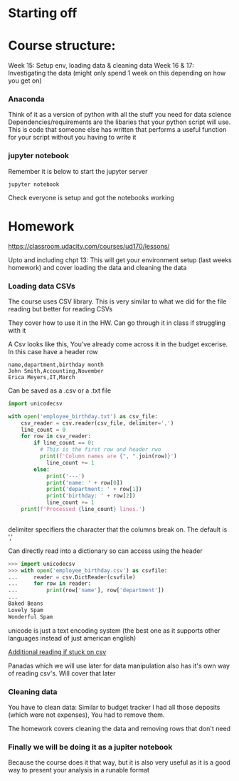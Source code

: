 # Starting off

# Course structure:
Week 15: Setup env, loading data & cleaning data
Week 16 & 17: Investigating the data (might only spend 1 week on this depending on how you get on)


### Anaconda
Think of it as a version of python with all the stuff you need for data science
Dependencies/requirements are the libaries that your python script will use. This is code that someone else has written that performs a useful function for your script without you having to write it

### jupyter notebook
Remember it is below to start the jupyter server
```
jupyter notebook
```

Check everyone is setup and got the notebooks working


# Homework
https://classroom.udacity.com/courses/ud170/lessons/

Upto and including chpt 13:
This will get your environment setup (last weeks homework) and cover loading the data and cleaning the data

### Loading data CSVs
The course uses CSV library. This is very similar to what we did for the file reading but better for reading CSVs

They cover how to use it in the HW. Can go through it in class if struggling with it

A Csv looks like this, You've already come across it in the budget excerise. In this case have a header row
```csv
name,department,birthday month
John Smith,Accounting,November
Erica Meyers,IT,March
```
Can be saved as a .csv or a .txt file

```python
import unicodecsv

with open('employee_birthday.txt') as csv_file:
    csv_reader = csv.reader(csv_file, delimiter=',')
    line_count = 0
    for row in csv_reader:
        if line_count == 0:
          # This is the first row and header rwo
          print(f'Column names are {", ".join(row)}')
            line_count += 1
        else:
            print('---')
            print('name: ' + row[0])
            print('department: ' + row[1])
            print('birthday: ' + row[2])
            line_count += 1
    print(f'Processed {line_count} lines.')
    
```
delimiter specifiers the character that the columns break on. The default is ','

Can directly read into a dictionary so can access using the header
```python
>>> import unicodecsv
>>> with open('employee_birthday.csv') as csvfile:
...     reader = csv.DictReader(csvfile)
...     for row in reader:
...         print(row['name'], row['department'])
...
Baked Beans
Lovely Spam
Wonderful Spam
```

unicode is just a text encoding system (the best one as it supports other languages instead of just american english)

[Additional reading if stuck on csv](https://realpython.com/python-csv/)

Panadas which we will use later for data manipulation also has it's own way of reading csv's. Will cover that later

### Cleaning data
You have to clean data: Similar to budget tracker I had all those deposits (which were not expenses), You had to remove them. 

The homework covers cleaning the data and removing rows that don't need

### Finally we will be doing it as a jupiter notebook
Because the course does it that way, but it is also very useful as it is a good way to present your analysis in a runable format
